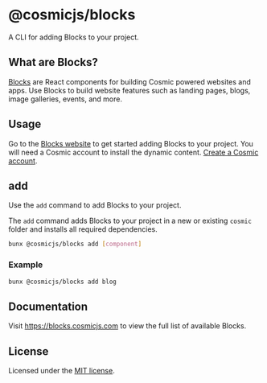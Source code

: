 # @cosmicjs/blocks

A CLI for adding Blocks to your project.

## What are Blocks?

[Blocks](https://blocks.cosmicjs.com) are React components for building Cosmic powered websites and apps. Use Blocks to build website features such as landing pages, blogs, image galleries, events, and more.

## Usage

Go to the [Blocks website](https://blocks.cosmicjs.com) to get started adding Blocks to your project. You will need a Cosmic account to install the dynamic content. [Create a Cosmic account](https://app.cosmicjs.com/signup).

## add

Use the `add` command to add Blocks to your project.

The `add` command adds Blocks to your project in a new or existing `cosmic` folder and installs all required dependencies.

```bash
bunx @cosmicjs/blocks add [component]
```

### Example

```bash
bunx @cosmicjs/blocks add blog
```

## Documentation

Visit https://blocks.cosmicjs.com to view the full list of available Blocks.

## License

Licensed under the [MIT license](https://github.com/cosmicjs/blocks/blob/main/LICENSE).
